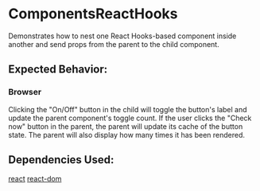 # ComponentsReactHooks

Demonstrates how to nest one React Hooks-based component inside another and send props from the parent to the child component.

## Expected Behavior:

### Browser

Clicking the "On/Off" button in the child will toggle the button's label and update the parent component's toggle count. If the user clicks the "Check now" button in the parent, the parent will update its cache of the button state.
The parent will also display how many times it has been rendered.

## Dependencies Used:

[react](https://www.npmjs.com/package/react)
[react-dom](https://www.npmjs.com/package/react-dom)
